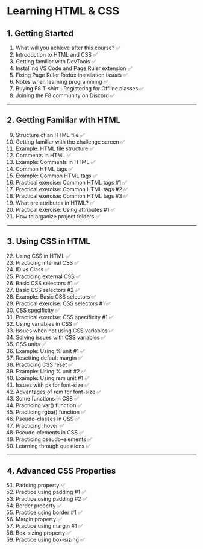 # Learning HTML & CSS

## 1. Getting Started
1. What will you achieve after this course? ✅  
2. Introduction to HTML and CSS ✅  
3. Getting familiar with DevTools ✅  
4. Installing VS Code and Page Ruler extension ✅  
5. Fixing Page Ruler Redux installation issues ✅  
6. Notes when learning programming ✅  
7. Buying F8 T-shirt | Registering for Offline classes ✅  
8. Joining the F8 community on Discord ✅  

---

## 2. Getting Familiar with HTML
9. Structure of an HTML file ✅  
10. Getting familiar with the challenge screen ✅  
11. Example: HTML file structure ✅  
12. Comments in HTML ✅  
13. Example: Comments in HTML ✅  
14. Common HTML tags ✅  
15. Example: Common HTML tags ✅  
16. Practical exercise: Common HTML tags #1 ✅  
17. Practical exercise: Common HTML tags #2 ✅  
18. Practical exercise: Common HTML tags #3 ✅  
19. What are attributes in HTML? ✅  
20. Practical exercise: Using attributes #1 ✅  
21. How to organize project folders ✅  

---

## 3. Using CSS in HTML
22. Using CSS in HTML ✅  
23. Practicing internal CSS ✅  
24. ID vs Class ✅  
25. Practicing external CSS ✅  
26. Basic CSS selectors #1 ✅  
27. Basic CSS selectors #2 ✅  
28. Example: Basic CSS selectors ✅  
29. Practical exercise: CSS selectors #1 ✅  
30. CSS specificity ✅  
31. Practical exercise: CSS specificity #1 ✅  
32. Using variables in CSS ✅  
33. Issues when not using CSS variables ✅  
34. Solving issues with CSS variables ✅  
35. CSS units ✅  
36. Example: Using % unit #1 ✅  
37. Resetting default margin ✅  
38. Practicing CSS reset ✅  
39. Example: Using % unit #2 ✅  
40. Example: Using rem unit #1 ✅  
41. Issues with px for font-size ✅  
42. Advantages of rem for font-size ✅  
43. Some functions in CSS ✅  
44. Practicing var() function ✅  
45. Practicing rgba() function ✅  
46. Pseudo-classes in CSS ✅  
47. Practicing :hover ✅  
48. Pseudo-elements in CSS ✅  
49. Practicing pseudo-elements ✅  
50. Learning through questions ✅

---

## 4. Advanced CSS Properties
51. Padding property ✅
52. Practice using padding #1 ✅
53. Practice using padding #2 ✅
54. Border property ✅
55. Practice using border #1 ✅
56. Margin property ✅
57. Practice using margin #1 ✅
58. Box-sizing property ✅
59. Practice using box-sizing ✅

